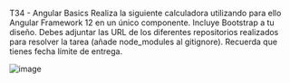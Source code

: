 T34 - Angular Basics
Realiza la siguiente calculadora utilizando para ello Angular Framework 12 en un único componente. Incluye Bootstrap a tu diseño.
Debes adjuntar las URL de los diferentes repositorios realizados para resolver la tarea (añade node_modules al gitignore). Recuerda que tienes fecha límite de entrega.

![image](https://github.com/burnout131/c5-ta34/assets/127191092/04257147-e167-446e-a34e-915dae3fc9fb)
